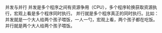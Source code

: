 并发与并行
并发是多个程序之间有资源争用（CPU），多个程序轮换获取资源执行，宏观上看是多个程序同时执行。
并行就是多个程序真正的同时执行。比如：
并发就是一个大人给两个孩子喂饭，一人一勺，宏观上看，两个孩子都在吃饭。
并行就是两个大人给两个孩子喂饭。